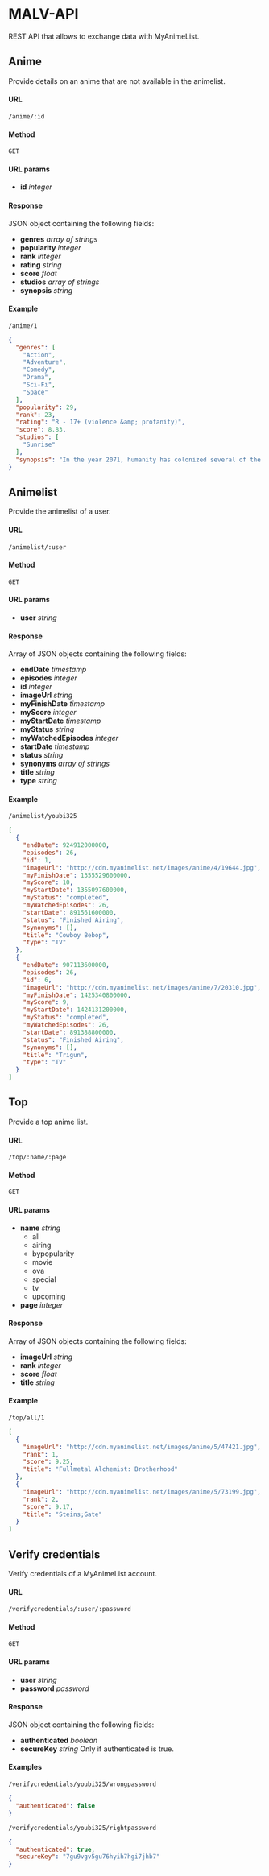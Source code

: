 # MALV-API
REST API that allows to exchange data with MyAnimeList.

## Anime
Provide details on an anime that are not available in the animelist.

#### URL

  `/anime/:id`

#### Method

  `GET`

#### URL params

   - **id** *integer*

#### Response

  JSON object containing the following fields:
  - **genres** *array of strings*
  - **popularity** *integer*
  - **rank** *integer*
  - **rating** *string*
  - **score** *float*
  - **studios** *array of strings*
  - **synopsis** *string*

#### Example

  `/anime/1`

```json
{
  "genres": [
    "Action",
    "Adventure",
    "Comedy",
    "Drama",
    "Sci-Fi",
    "Space"
  ],
  "popularity": 29,
  "rank": 23,
  "rating": "R - 17+ (violence &amp; profanity)",
  "score": 8.83,
  "studios": [
    "Sunrise"
  ],
  "synopsis": "In the year 2071, humanity has colonized several of the planets [...]"
}
```

## Animelist
Provide the animelist of a user.

#### URL

  `/animelist/:user`

#### Method

  `GET`

#### URL params

   - **user** *string*

#### Response

  Array of JSON objects containing the following fields:
  - **endDate** *timestamp*
  - **episodes** *integer*
  - **id** *integer*
  - **imageUrl** *string*
  - **myFinishDate** *timestamp*
  - **myScore** *integer*
  - **myStartDate** *timestamp*
  - **myStatus** *string*
  - **myWatchedEpisodes** *integer*
  - **startDate** *timestamp*
  - **status** *string*
  - **synonyms** *array of strings*
  - **title** *string*
  - **type** *string*

#### Example

  `/animelist/youbi325`

```json
[
  {
    "endDate": 924912000000,
    "episodes": 26,
    "id": 1,
    "imageUrl": "http://cdn.myanimelist.net/images/anime/4/19644.jpg",
    "myFinishDate": 1355529600000,
    "myScore": 10,
    "myStartDate": 1355097600000,
    "myStatus": "completed",
    "myWatchedEpisodes": 26,
    "startDate": 891561600000,
    "status": "Finished Airing",
    "synonyms": [],
    "title": "Cowboy Bebop",
    "type": "TV"
  },
  {
    "endDate": 907113600000,
    "episodes": 26,
    "id": 6,
    "imageUrl": "http://cdn.myanimelist.net/images/anime/7/20310.jpg",
    "myFinishDate": 1425340800000,
    "myScore": 9,
    "myStartDate": 1424131200000,
    "myStatus": "completed",
    "myWatchedEpisodes": 26,
    "startDate": 891388800000,
    "status": "Finished Airing",
    "synonyms": [],
    "title": "Trigun",
    "type": "TV"
  }
]
```

## Top
Provide a top anime list.

#### URL

  `/top/:name/:page`

#### Method

  `GET`

#### URL params

   - **name** *string*
     - all
     - airing
     - bypopularity
     - movie
     - ova
     - special
     - tv
     - upcoming
   - **page** *integer*

#### Response

  Array of JSON objects containing the following fields:
  - **imageUrl** *string*
  - **rank** *integer*
  - **score** *float*
  - **title** *string*

#### Example

  `/top/all/1`

```json
[
  {
    "imageUrl": "http://cdn.myanimelist.net/images/anime/5/47421.jpg",
    "rank": 1,
    "score": 9.25,
    "title": "Fullmetal Alchemist: Brotherhood"
  },
  {
    "imageUrl": "http://cdn.myanimelist.net/images/anime/5/73199.jpg",
    "rank": 2,
    "score": 9.17,
    "title": "Steins;Gate"
  }
]
```

## Verify credentials
Verify credentials of a MyAnimeList account.

#### URL

  `/verifycredentials/:user/:password`

#### Method

  `GET`

#### URL params

   - **user** *string*
   - **password** *password*

#### Response

  JSON object containing the following fields:
  - **authenticated** *boolean*
  - **secureKey** *string* Only if authenticated is true.

#### Examples

  `/verifycredentials/youbi325/wrongpassword`

```json
{
  "authenticated": false
}
```

  `/verifycredentials/youbi325/rightpassword`

```json
{
  "authenticated": true,
  "secureKey": "7gu9vgv5gu76hyih7hgi7jhb7"
}
```